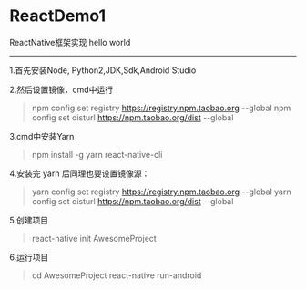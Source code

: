 # ReactDemo1
ReactNative框架实现 hello world

---

1.首先安装Node, Python2,JDK,Sdk,Android Studio

2.然后设置镜像，cmd中运行
> npm config set registry https://registry.npm.taobao.org --global
> npm config set disturl https://npm.taobao.org/dist --global

3.cmd中安装Yarn
> npm install -g yarn react-native-cli

4.安装完 yarn 后同理也要设置镜像源：
> yarn config set registry https://registry.npm.taobao.org --global
> yarn config set disturl https://npm.taobao.org/dist --global

5.创建项目 
> react-native init AwesomeProject
	
6.运行项目
> cd AwesomeProject
> react-native run-android
